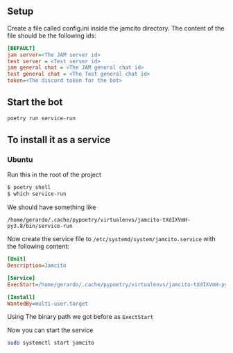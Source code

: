 ## Setup

Create a file called config.ini inside the jamcito directory. The content of the file should be the following ids:

```ini
[DEFAULT]
jam server=<The JAM server id>
test server = <Test server id>
jam general chat = <The JAM general chat id>
test general chat = <The Test general chat id>
token=<The discord token for the bot>
```


## Start the bot

```bash
poetry run service-run
```

## To install it as a service

### Ubuntu

Run this in the root of the project

```bash
$ poetry shell
$ which service-run
```

We should have something like 
```
/home/gerardo/.cache/pypoetry/virtualenvs/jamcito-tXdIXVmH-py3.8/bin/service-run
```

Now create the service file to `/etc/systemd/system/jamcito.service` with the following content:

```ini
[Unit]
Description=Jamcito

[Service]
ExecStart=/home/gerardo/.cache/pypoetry/virtualenvs/jamcito-tXdIXVmH-py3.8/bin/service-run

[Install]
WantedBy=multi-user.target
```
Using The binary path we got before as `ExectStart`

Now you can start the service
```bash
sudo systemctl start jamcito 
```
